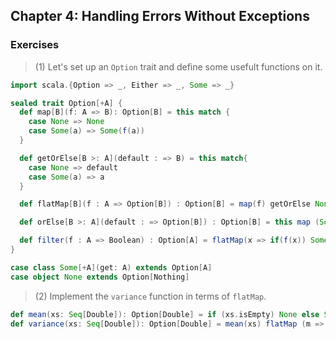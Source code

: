 ## Chapter 4: Handling Errors Without Exceptions

### Exercises

>(1) Let's set up an `Option` trait and define some usefult functions on it.

```scala
import scala.{Option => _, Either => _, Some => _}

sealed trait Option[+A] {
  def map[B](f: A => B): Option[B] = this match {
    case None => None
    case Some(a) => Some(f(a))
  }

  def getOrElse[B >: A](default : => B) = this match{
    case None => default
    case Some(a) => a
  }

  def flatMap[B](f : A => Option[B]) : Option[B] = map(f) getOrElse None

  def orElse[B >: A](default : => Option[B]) : Option[B] = this map (Some(_)) getOrElse default

  def filter(f : A => Boolean) : Option[A] = flatMap(x => if(f(x)) Some(x) else None)
}

case class Some[+A](get: A) extends Option[A]
case object None extends Option[Nothing]
```

> (2) Implement the `variance` function in terms of `flatMap`.

```scala
def mean(xs: Seq[Double]): Option[Double] = if (xs.isEmpty) None else Some(xs.sum / xs.length)
def variance(xs: Seq[Double]): Option[Double] = mean(xs) flatMap (m => mean(xs.map(x => math.pow(x - m, 2))))
```
